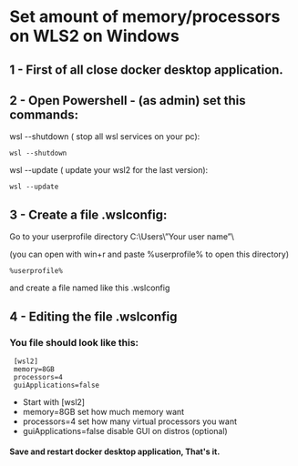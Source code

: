 # Set amount of memory/processors on WLS2 on Windows


## 1 - First of all close docker desktop application.
## 2 - Open Powershell - (as admin) set this commands:

 wsl --shutdown ( stop all wsl services on your pc):
 ```
 wsl --shutdown
 ```
 wsl --update ( update your wsl2 for the last version):

```
wsl --update 
```
 
 ## 3 - Create a file .wslconfig:
 Go to  your  userprofile directory  C:\Users\”Your user name”\ 

(you can open with  win+r   and paste %userprofile% to open this directory)

```
%userprofile%
```
 and create a file named like this  .wslconfig

 

## 4 - Editing the file .wslconfig 

### You file should look like this:


     
     [wsl2]
     memory=8GB
     processors=4
     guiApplications=false
     

- Start  with   [wsl2] 
- memory=8GB   set how much memory want
- processors=4   set how many virtual processors you want 
- guiApplications=false  disable GUI on distros  (optional)


#### Save and restart  docker desktop application, That's it.
